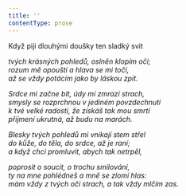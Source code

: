 ```yaml
---
title: ''
contentType: prose
---
```


Když piji dlouhými doušky ten sladký svit

_tvých krásných pohledů, oslněn klopím oči;  
rozum mě opouští a hlava se mi točí,  
až se vždy potácím jako by láskou zpit._

_Srdce mi začne bít, údy mi zmrazí strach,  
smysly se rozprchnou v jediném povzdechnutí  
k tvé velké radosti, že získáš tak mou smrtí  
příjmení ukrutná, až budu na marách._

_Blesky tvých pohledů mi vnikají stem střel  
do kůže, do těla, do srdce, až je raní;  
a když chci promluvit, abych tak netrpěl,_

_poprosit o soucit, o trochu smilování,  
ty na mne pohlédneš a mně se zlomí hlas:  
mám vždy z tvých očí strach, a tak vždy mlčím zas._
